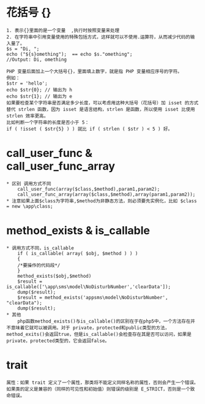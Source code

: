 # 花括号 {}
	1. 表示{}里面的是一个变量  ,执行时按照变量来处理    
	2. 在字符串中引用变量使用的特殊包括方式，这样就可以不使用.运算符，从而减少代码的输入量了。
	$s = "Di, "; 
	echo ("${s}omething");  == echo $s."omething";
	//Output: Di, omething 
	
	PHP 变量后面加上一个大括号{}，里面填上数字，就是指 PHP 变量相应序号的字符。
	例如：
	$str = 'hello';
	echo $str{0}; // 输出为 h
	echo $str{1}; // 输出为 e
	如果要检查某个字符串是否满足多少长度，可以考虑用这种大括号（花括号）加 isset 的方式替代 strlen 函数，因为 isset 是语言结构，strlen 是函数，所以使用 isset 比使用 strlen 效率更高。
	比如判断一个字符串的长度是否小于 5：
	if ( !isset ( $str{5} ) ) 就比 if ( strlen ( $str ) < 5 ) 好。

# call_user_func & call_user_func_array
	* 区别 调用方式不同
		call_user_func(array($class,$method),param1,param2);
		call_user_func_array(array($class,$method),array(param1,param2));
	* 注意如果上面$class为字符串,$method为非静态方法，则必须要先实例化，比如 $class = new \app\class;
	
# method_exists & is_callable
	* 调用方式不同，is_callable 
		if ( is_callable( array( $obj, $method ) ) ) 
		{ 
		/*要操作的代码段*/
		} 
		method_exists($obj,$method) 
		$result = is_callable(['\app\sms\model\NoDisturbNumber','clearData']);
		dump($result);
		$result = method_exists('appsms\model\NoDisturbNumber', "clearData");
		dump($result);
	* 其他
		php函数method_exists()与is_callable()的区别在于在php5中，一个方法存在并不意味着它就可以被调用。对于 private，protected和public类型的方法，method_exits()会返回true，但是is_callable()会检查存在其是否可以访问，如果是private，protected类型的，它会返回false。
		
# trait
	属性：如果 trait 定义了一个属性，那类将不能定义同样名称的属性，否则会产生一个错误。 如果类的定义是兼容的（同样的可见性和初始值）则错误的级别是 E_STRICT，否则是一个致命错误。
	
	